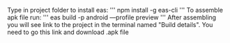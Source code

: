 Type in project folder to install eas:
'''
npm install -g eas-cli
'''
To assemble apk file run:
'''
eas build -p android —profile preview
'''
After assembling you will see link to the project in the terminal named "Build details".
You need to go this link and download .apk file